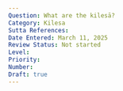 ```yaml
---
Question: What are the kilesā?
Category: Kilesa
Sutta References:
Date Entered: March 11, 2025
Review Status: Not started
Level: 
Priority: 
Number: 
Draft: true
---
```

